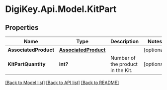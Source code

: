 # DigiKey.Api.Model.KitPart
## Properties

Name | Type | Description | Notes
------------ | ------------- | ------------- | -------------
**AssociatedProduct** | [**AssociatedProduct**](AssociatedProduct.md) |  | [optional] 
**KitPartQuantity** | **int?** | Number of the product in the Kit. | [optional] 

[[Back to Model list]](../README.md#documentation-for-models) [[Back to API list]](../README.md#documentation-for-api-endpoints) [[Back to README]](../README.md)

